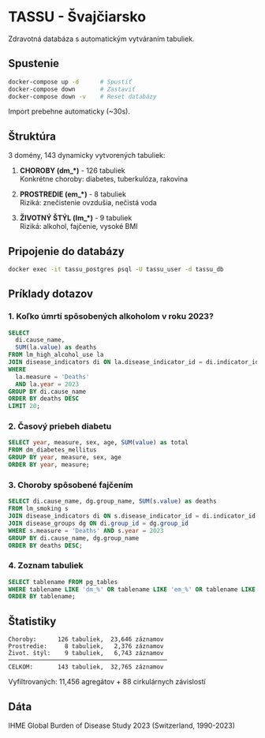 # TASSU - Švajčiarsko

Zdravotná databáza s automatickým vytváraním tabuliek.

## Spustenie

```bash
docker-compose up -d      # Spustiť
docker-compose down       # Zastaviť
docker-compose down -v    # Reset databázy
```

Import prebehne automaticky (~30s).

## Štruktúra

3 domény, 143 dynamicky vytvorených tabuliek:

1. **CHOROBY (dm_*)** - 126 tabuliek  
   Konkrétne choroby: diabetes, tuberkulóza, rakovina

2. **PROSTREDIE (em_*)** - 8 tabuliek  
   Riziká: znečistenie ovzdušia, nečistá voda

3. **ŽIVOTNÝ ŠTÝL (lm_*)** - 9 tabuliek  
   Riziká: alkohol, fajčenie, vysoké BMI

## Pripojenie do databázy

```bash
docker exec -it tassu_postgres psql -U tassu_user -d tassu_db
```

## Príklady dotazov

### 1. Koľko úmrtí spôsobených alkoholom v roku 2023?

```sql
SELECT 
  di.cause_name, 
  SUM(la.value) as deaths
FROM lm_high_alcohol_use la
JOIN disease_indicators di ON la.disease_indicator_id = di.indicator_id
WHERE 
  la.measure = 'Deaths' 
  AND la.year = 2023
GROUP BY di.cause_name
ORDER BY deaths DESC
LIMIT 20;
```

### 2. Časový priebeh diabetu

```sql
SELECT year, measure, sex, age, SUM(value) as total
FROM dm_diabetes_mellitus
GROUP BY year, measure, sex, age
ORDER BY year, measure;
```

### 3. Choroby spôsobené fajčením

```sql
SELECT di.cause_name, dg.group_name, SUM(s.value) as deaths
FROM lm_smoking s
JOIN disease_indicators di ON s.disease_indicator_id = di.indicator_id
JOIN disease_groups dg ON di.group_id = dg.group_id
WHERE s.measure = 'Deaths' AND s.year = 2023
GROUP BY di.cause_name, dg.group_name
ORDER BY deaths DESC;
```

### 4. Zoznam tabuliek

```sql
SELECT tablename FROM pg_tables 
WHERE tablename LIKE 'dm_%' OR tablename LIKE 'em_%' OR tablename LIKE 'lm_%'
ORDER BY tablename;
```

## Štatistiky

```
Choroby:      126 tabuliek,  23,646 záznamov
Prostredie:     8 tabuliek,   2,376 záznamov  
Život. štýl:    9 tabuliek,   6,743 záznamov
─────────────────────────────────────────────
CELKOM:       143 tabuliek,  32,765 záznamov
```

Vyfiltrovaných: 11,456 agregátov + 88 cirkulárnych závislostí

## Dáta

IHME Global Burden of Disease Study 2023 (Switzerland, 1990-2023)
